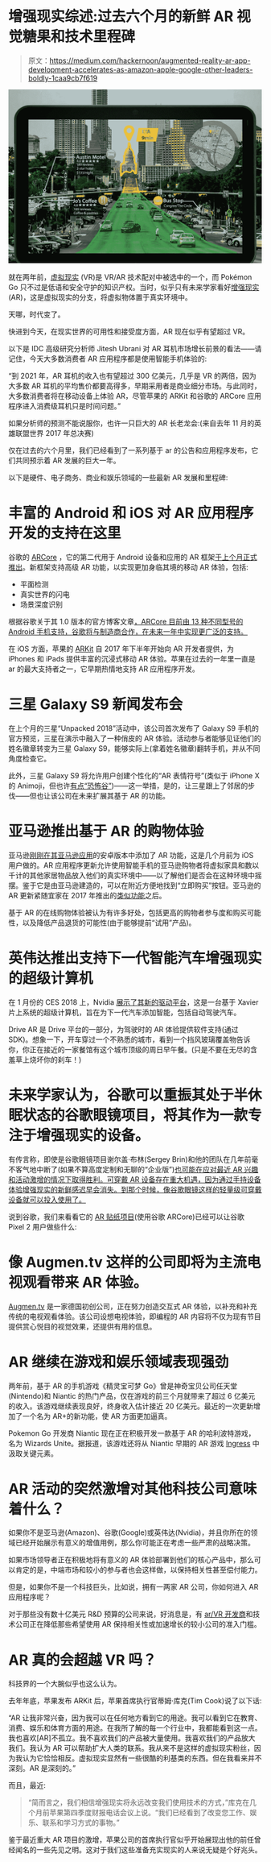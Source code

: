 # 增强现实综述:过去六个月的新鲜 AR 视觉糖果和技术里程碑

> 原文：<https://medium.com/hackernoon/augmented-reality-ar-app-development-accelerates-as-amazon-apple-google-other-leaders-boldly-1caa9cb7f619>

![](img/135e12481c2e4d4c8ce077c064644dde.png)

就在两年前，[虚拟现实](https://hackernoon.com/tagged/virtual-reality) (VR)是 VR/AR 技术配对中被选中的一个，而 Pokémon Go 只不过是低语和安全守护的知识产权。当时，似乎只有未来学家看好[增强现实](https://hackernoon.com/tagged/augmenter-reality) (AR)，这是虚拟现实的分支，将虚拟物体置于真实环境中。

天哪，时代变了。

快进到今天，在现实世界的可用性和接受度方面，AR 现在似乎有望超过 VR。

以下是 IDC 高级研究分析师 Jitesh Ubrani 对 AR 耳机市场增长前景的看法——请记住，今天大多数消费者 AR 应用程序都是使用智能手机体验的:

“到 2021 年，AR 耳机的收入也有望超过 300 亿美元，几乎是 VR 的两倍，因为大多数 AR 耳机的平均售价都要高得多，早期采用者是商业细分市场。与此同时，大多数消费者将在移动设备上体验 AR，尽管苹果的 ARKit 和谷歌的 ARCore 应用程序进入消费级耳机只是时间问题。”

如果分析师的预测不能说服你，也许一只巨大的 AR 长老龙会:(来自去年 11 月的英雄联盟世界 2017 年总决赛)

仅在过去的六个月里，我们已经看到了一系列基于 ar 的公告和应用程序发布，它们共同预示着 AR 发展的巨大一年。

以下是硬件、电子商务、商业和娱乐领域的一些最新 AR 发展和里程碑:

# 丰富的 Android 和 iOS 对 AR 应用程序开发的支持在这里

谷歌的 [ARCore](https://developers.google.com/ar/) ，它的第二代用于 Android 设备和应用的 AR 框架[于上个月正式推出](http://variety.com/2018/digital/news/google-arcore-launch-ghostbusters-world-1202708916/)。新框架支持高级 AR 功能，以实现更加身临其境的移动 AR 体验，包括:

*   平面检测
*   真实世界的闪电
*   场景深度识别

根据谷歌关于其 1.0 版本的官方博客文章[，ARCore 目前由 13 种不同型号的 Android 手机支持，谷歌将与制造商合作，在未来一年中实现更广泛的支持。](https://www.blog.google/products/google-vr/announcing-arcore-10-and-new-updates-google-lens/)

在 iOS 方面，苹果的 [ARKit](https://developer.apple.com/arkit/) 自 2017 年下半年开始向 AR 开发者提供，为 iPhones 和 iPads 提供丰富的沉浸式移动 AR 体验。苹果在过去的一年里一直是 ar 的最大支持者之一，它早期热情地支持 AR 应用程序开发。

# 三星 Galaxy S9 新闻发布会

在上个月的三星“Unpacked 2018”活动中，该公司首次发布了 Galaxy S9 手机的官方预览，三星在演示中融入了一种俏皮的 AR 体验。活动参与者能够见证他们的姓名徽章转变为三星 Galaxy S9，能够实际上(拿着姓名徽章)翻转手机，并从不同角度检查它。

此外，三星 Galaxy S9 将允许用户创建个性化的“AR 表情符号”(类似于 iPhone X 的 Animoji，但也许[有点“恐怖谷”](https://www.theverge.com/2018/2/26/17052754/samsung-galaxy-s9-ar-emoji-mwc-2018))——这一举措，是的，让三星跟上了邻居的步伐——但也让该公司在未来扩展其基于 AR 的功能。

# 亚马逊推出基于 AR 的购物体验

亚马逊[刚刚在其亚马逊应用](https://lifehacker.com/how-to-use-the-amazon-apps-ar-shopping-feature-1823362595)的安卓版本中添加了 AR 功能，这是几个月前为 iOS 用户做的。AR 应用程序更新允许使用智能手机的亚马逊购物者将虚拟家具和数以千计的其他家居物品放入他们的真实环境中——以了解他们是否会在这种环境中摇摆。鉴于它是由亚马逊建造的，可以在附近方便地找到“立即购买”按钮。亚马逊的 AR 更新紧随宜家在 2017 年推出的[类似功能](https://www.theverge.com/2017/9/20/16339006/apple-ios-11-arkit-ikea-place-ar-app)之后。

基于 AR 的在线购物体验被认为有许多好处，包括更高的购物者参与度和购买可能性，以及降低产品退货的可能性(由于能够提前“试用”产品)。

# 英伟达推出支持下一代智能汽车增强现实的超级计算机

在 1 月份的 CES 2018 上，Nvidia [展示了其新的驱动平台](https://www.slashgear.com/meet-nvidia-xavier-a-new-brain-for-self-driving-ai-and-ar-cars-07513987/)，这是一台基于 Xavier 片上系统的超级计算机，旨在为下一代汽车添加智能，包括自动驾驶汽车。

Drive AR 是 Drive 平台的一部分，为驾驶时的 AR 体验提供软件支持(通过 SDK)。想象一下，开车穿过一个不熟悉的城市，看到一个挡风玻璃覆盖物告诉你，你正在接近的一家餐馆有这个城市顶级的周日早午餐。(只是不要在无尽的含羞草上烧坏你的刹车！)

# 未来学家认为，谷歌可以重振其处于半休眠状态的谷歌眼镜项目，将其作为一款专注于增强现实的设备。

有传言称，即使是谷歌眼镜项目谢尔盖·布林(Sergey Brin)和他的团队在几年前毫不客气地中断了(如果不算高度定制和无聊的“企业版”)[也可能在应对最近 AR 兴趣和活动激增的情况下取得胜利。可穿戴 AR 设备存在重大机遇，因为通过手持设备体验增强现实的新鲜感迟早会消失。到那个时候，像谷歌眼镜这样的轻量级可穿戴设备就可以投入使用了。](https://www.forbes.com/sites/paullamkin/2018/02/26/google-glass-could-make-comeback-in-ar-revolution/#1c1e606323a6)

说到谷歌，我们来看看它的 [AR 贴纸项目](https://arstechnica.com/gadgets/2017/12/googles-ar-stickers-app-launches-puts-star-wars-characters-in-your-camera/)(使用谷歌 ARCore)已经可以让谷歌 Pixel 2 用户做些什么:

# 像 Augmen.tv 这样的公司即将为主流电视观看带来 AR 体验。

[Augmen.tv](https://augmen.tv/) 是一家德国初创公司，正在努力创造交互式 AR 体验，以补充和补充传统的电视观看体验。该公司设想电视体验，即编程的 AR 内容将不仅为现有节目提供赏心悦目的视觉效果，还提供有用的信息。

# AR 继续在游戏和娱乐领域表现强劲

两年前，基于 AR 的手机游戏《精灵宝可梦 Go》曾是神奇宝贝公司任天堂(Nintendo)和 Niantic 的热门产品，仅在游戏的前三个月就带来了超过 6 亿美元的收入。该游戏继续表现良好，终身收入估计接近 20 亿美元。最近的一次更新增加了一个名为 AR+的新功能，使 AR 方面更加逼真。

Pokemon Go 开发商 Niantic 现在正在积极开发一款基于 AR 的哈利波特游戏，名为 Wizards Unite。据报道，该游戏还将从 Niantic 早期的 AR 游戏 [Ingress](https://www.ingress.com/) 中汲取关键元素。

# AR 活动的突然激增对其他科技公司意味着什么？

如果你不是亚马逊(Amazon)、谷歌(Google)或英伟达(Nvidia)，并且你所在的领域已经开始展示有意义的增值用例，那么你可能正在考虑一些严肃的战略决策。

如果市场领导者正在积极地将有意义的 AR 体验部署到他们的核心产品中，那么可以肯定的是，中端市场和较小的参与者也会这样做，以保持相关性甚至偿付能力。

但是，如果你不是一个科技巨头，比如说，拥有一两家 AR 公司，你如何进入 AR 应用程序呢？

对于那些没有数十亿美元 R&D 预算的公司来说，好消息是，有 [ar/VR 开发商](https://citrusbits.com/)和技术公司正在降低那些希望使用 AR 保持相关性或加速增长的较小公司的准入门槛。

# AR 真的会超越 VR 吗？

科技界的一个大腕似乎也这么认为。

去年年底，苹果发布 ARKit 后，苹果首席执行官蒂姆·库克(Tim Cook)说了以下话:

“AR 让我非常兴奋，因为我可以在任何地方看到它的用途。我可以看到它在教育、消费、娱乐和体育方面的用途。在我所了解的每一个行业中，我都能看到这一点。我也喜欢[AR]不孤立。我不喜欢我们的产品被大量使用。我喜欢我们的产品放大我们。我认为 AR 可以帮助扩大人类的联系。我从来不是这样的虚拟现实粉丝，因为我认为它恰恰相反。虚拟现实显然有一些很酷的利基类的东西。但在我看来并不深刻。AR 是深刻的。”

而且，最近:

> “简而言之，我们相信增强现实将永远改变我们使用技术的方式，”库克在几个月前苹果第四季度财报电话会议上说。“我们已经看到了改变您工作、娱乐、联系和学习方式的事物。”

鉴于最近重大 AR 项目的激增，苹果公司的首席执行官似乎开始展现出他的前任曾经闻名的一些先见之明。这对于我们这些准备充实现实的人来说无疑是个好兆头。